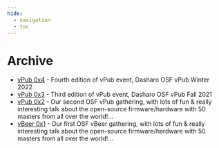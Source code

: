 ```yaml
---
hide:
  - navigation
  - toc
--- 
```


# Archive

* [vPub 0x4](archive/vpub-0x4.md) - Fourth edition of vPub event, Dasharo OSF
  vPub Winter 2022
* [vPub 0x3](archive/vpub-0x3.md) - Third edition of vPub event, Dasharo OSF
  vPub Fall 2021
* [vPub 0x2](archive/vpub-0x2.md) - Our second OSF vPub gathering, with lots of
  fun & really interesting talk about the open-source firmware/hardware with 50
  masters from all over the world!…
* [vBeer 0x1](archive/vbeer-0x1.md) - Our first OSF vBeer gathering, with lots
  of fun & really interesting talk about the open-source firmware/hardware with
  50 masters from all over the world!…
